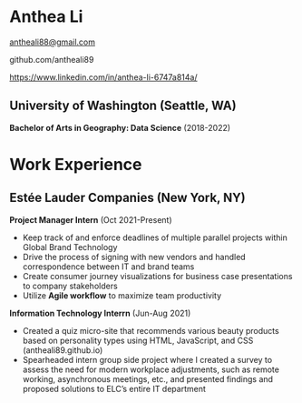 # Anthea Li

antheali88@gmail.com

github.com/antheali89

https://www.linkedin.com/in/anthea-li-6747a814a/

## University of Washington (Seattle, WA)

**Bachelor of Arts in Geography: Data Science** (2018-2022)

# Work Experience

## Estée Lauder Companies (New York, NY)

**Project Manager Intern** (Oct 2021-Present)

- Keep track of and enforce deadlines of multiple parallel projects within Global Brand Technology
- Drive the process of signing with new vendors and handled correspondence between IT and brand teams
- Create consumer journey visualizations for business case presentations to company
stakeholders
- Utilize **Agile workflow** to maximize team productivity

**Information Technology Interrn** (Jun-Aug 2021)

- Created a quiz micro-site that recommends various beauty products based on personality types using HTML, JavaScript, and CSS (antheali89.github.io)
- Spearheaded intern group side project where I created a survey to assess the need for modern workplace adjustments, such as remote working, asynchronous meetings, etc., and presented findings and proposed solutions to ELC’s entire IT department